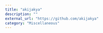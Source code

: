 ```yaml
---
title: "akijakya"
description: ""
external_url: "https://github.com/akijakya"
category: "Miscellaneous"
---
```

